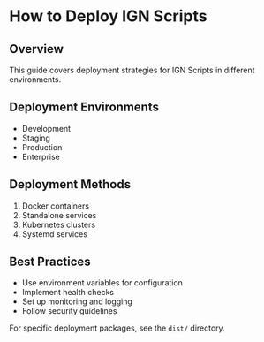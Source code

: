 # How to Deploy IGN Scripts

## Overview
This guide covers deployment strategies for IGN Scripts in different environments.

## Deployment Environments
- Development
- Staging
- Production
- Enterprise

## Deployment Methods
1. Docker containers
2. Standalone services
3. Kubernetes clusters
4. Systemd services

## Best Practices
- Use environment variables for configuration
- Implement health checks
- Set up monitoring and logging
- Follow security guidelines

For specific deployment packages, see the `dist/` directory.
